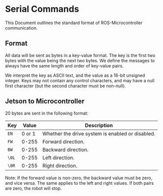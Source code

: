 # Serial Commands

This Document outlines the standard format of ROS-Microcontroller communication.

## Format

All data will be sent as bytes in a key-value format. The key is the first two bytes with the value
being the next two bytes. We define the messages to always have the same length and order of key-value pairs.

We interpret the key as ASCII text, and the value as a 16-bit unsigned integer. Keys may not contain any
control characters, and may have a null first character (but the second character must be non-null).

## Jetson to Microcontroller

20 bytes are sent in the following format:

| Key   | Value  | Description                                      |
| ----- | ------ | ------------------------------------------------ |
| `EN`  | 0 or 1 | Whether the drive system is enabled or disabled. |
| `FW`  | 0-255  | Forward direction.                               |
| `BW`  | 0-255  | Backward direction.                              |
| `\0L` | 0-255  | Left direction.                                  |
| `\0R` | 0-255  | Right direction.                                 |

Note: If the forward value is non-zero, the backward value must be zero, and vice versa. The same applies to the left and right values. If both pairs are zero, the robot will stop.
